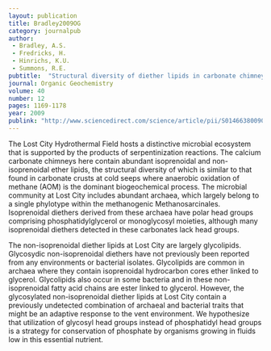 ```yaml
---
layout: publication
title: Bradley2009OG
category: journalpub
author: 
 - Bradley, A.S. 
 - Fredricks, H. 
 - Hinrichs, K.U. 
 - Summons, R.E. 
pubtitle:  "Structural diversity of diether lipids in carbonate chimneys at the Lost City Hydrothermal Field"
journal: Organic Geochemistry 
volume: 40 
number: 12 
pages: 1169-1178  
year: 2009
publink: "http://www.sciencedirect.com/science/article/pii/S0146638009002022"
---
```

The Lost City Hydrothermal Field hosts a distinctive microbial ecosystem that is supported by the products of serpentinization reactions. The calcium carbonate chimneys here contain abundant isoprenoidal and non-isoprenoidal ether lipids, the structural diversity of which is similar to that found in carbonate crusts at cold seeps where anaerobic oxidation of methane (AOM) is the dominant biogeochemical process. The microbial community at Lost City includes abundant archaea, which largely belong to a single phylotype within the methanogenic Methanosarcinales. Isoprenoidal diethers derived from these archaea have polar head groups comprising phosphatidylglycerol or monoglycosyl moieties, although many isoprenoidal diethers detected in these carbonates lack head groups.

The non-isoprenoidal diether lipids at Lost City are largely glycolipids. Glycosydic non-isoprenoidal diethers have not previously been reported from any environments or bacterial isolates. Glycolipids are common in archaea where they contain isoprenoidal hydrocarbon cores ether linked to glycerol. Glycolipids also occur in some bacteria and in these non-isoprenoidal fatty acid chains are ester linked to glycerol. However, the glycosylated non-isoprenoidal diether lipids at Lost City contain a previously undetected combination of archaeal and bacterial traits that might be an adaptive response to the vent environment. We hypothesize that utilization of glycosyl head groups instead of phosphatidyl head groups is a strategy for conservation of phosphate by organisms growing in fluids low in this essential nutrient.